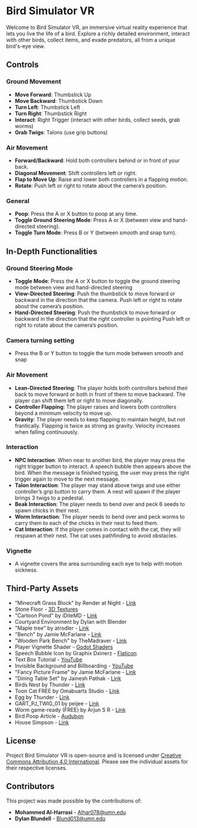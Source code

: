 # Bird Simulator VR

Welcome to Bird Simulator VR, an immersive virtual reality experience that lets you live the life of a bird. Explore a richly detailed environment, interact with other birds, collect items, and evade predators, all from a unique bird's-eye view.


## Controls

### Ground Movement
- **Move Forward**: Thumbstick Up
- **Move Backward**: Thumbstick Down
- **Turn Left**: Thumbstick Left
- **Turn Right**: Thumbstick Right
- **Interact**: Right Trigger (interact with other birds, collect seeds, grab worms)
- **Grab Twigs**: Talons (use grip buttons)

### Air Movement
- **Forward/Backward**: Hold both controllers behind or in front of your back.
- **Diagonal Movement**: Shift controllers left or right.
- **Flap to Move Up**: Raise and lower both controllers in a flapping motion.
- **Rotate**: Push left or right to rotate about the camera’s position.

### General
- **Poop**: Press the A or X button to poop at any time.
- **Toggle Ground Steering Mode**: Press A or X (between view and hand-directed steering).
- **Toggle Turn Mode**: Press B or Y (between smooth and snap turn).


## In-Depth Functionalities

### Ground Steering Mode
- **Toggle Mode**: Press the A or X button to toggle the ground steering mode between view and hand-directed steering
- **View-Directed Steering**: Push the thumbstick to move forward or backward in the direction that the camera. 
Push left or right to rotate about the camera’s position.
- **Hand-Directed Steering**: Push the thumbstick to move forward or backward in the direction that the right controller is pointing
Push left or right to rotate about the camera’s position.

### Camera turning setting
- Press the B or Y button to toggle the turn mode between smooth and snap

### Air Movement
- **Lean-Directed Steering**: The player holds both controllers behind their back to move forward or both in front of them to move backward. The player can shift them left or right to move diagonally. 
- **Controller Flapping**: The player raises and lowers both controllers beyond a minimum velocity to move up.
- **Gravity**: The player needs to keep flapping to maintain height, but not frantically. Flapping is twice as strong as gravity. Velocity increases when falling continuously.

### Interaction
- **NPC Interaction**: When near to another bird, the player may press the right trigger button to interact. A speech bubble then appears above the bird. When the message is finished typing, the user may press the right trigger again to move to the next message.
- **Talon Interaction**: The player may stand above twigs and use either controller’s grip button to carry them. A nest will spawn if the player brings 3 twigs to a pedestal.
- **Beak Interaction**: The player needs to bend over and peck 6 seeds to spawn chicks in their nest.
- **Worm Interaction**: The player needs to bend over and peck worms to carry them to each of the chicks in their nest to feed them.
- **Cat Interaction**: If the player comes in contact with the cat, they will respawn at their nest. The cat uses pathfinding to avoid obstacles.

### Vignette
- A vignette covers the area surrounding each eye to help with motion sickness.


## Third-Party Assets

- "Minecraft Grass Block" by Render at Night - [Link](https://skfb.ly/6QSz7)
- Stone Floor - [3D Textures](https://3dtextures.me/2021/12/15/stone-floor-006/)
- "Cartoon Pond" by iDiteMD - [Link](https://skfb.ly/opFNC)
- Courtyard Environment by Dylan with Blender
- "Maple tree" by atrodler - [Link](https://skfb.ly/FC9O)
- "Bench" by Jamie McFarlane - [Link](https://skfb.ly/6TIWM)
- "Wooden Park Bench" by TheMadraver - [Link](https://skfb.ly/oCV7C)
- Player Vignette Shader - [Godot Shaders](https://godotshaders.com/shader/player-vignette/)
- Speech Bubble Icon by Graphix Dxinerz - [Flaticon](https://www.flaticon.com/free-icons/speech-bubble)
- Text Box Tutorial - [YouTube](https://www.youtube.com/watch?v=1DRy5An_6DU)
- Invisible Background and Billboarding - [YouTube](https://www.youtube.com/watch?v=ilBCnt_WE58)
- "Fancy Picture Frame" by Jamie McFarlane - [Link](https://skfb.ly/6QZpO)
- "Dining Table Set" by Jainesh Pathak - [Link](https://skfb.ly/6WDsU)
- Birds Nest by Thunder - [Link](https://sketchfab.com/3d-models/birds-nest-a409e725d6074d678554a560b864fa58)
- Toon Cat FREE by Omabuarts Studio - [Link](https://sketchfab.com/3d-models/toon-cat-free-b2bd1ee7858444bda366110a2d960386)
- Egg by Thunder - [Link](https://sketchfab.com/3d-models/egg-abf2cc54e37e486696c25bd0c86402ba)
- GART_PJ_TWIG_01 by peijee - [Link](https://sketchfab.com/3d-models/gart-pj-twig-01-007c76ffa8dc4493b1f1018cdde51e2d)
- Worm game-ready (FREE) by Arjun S R - [Link](https://sketchfab.com/3d-models/worm-game-ready-free-abb645445dd24c47a40052afb235336e)
- Bird Poop Article - [Audubon](https://www.audubon.org/magazine/summer-2022/bird-poop-next-frontier-avian-conservation)
- House Simpson - [Link](https://skfb.ly/o77Wy)

## License

Project Bird Simulator VR is open-source and is licensed under [Creative Commons Attribution 4.0 International](http://creativecommons.org/licenses/by/4.0/). Please see the individual assets for their respective licenses.
## Contributors

This project was made possible by the contributions of:

- **Mohammed Al-Harrasi** - Alhar078@umn.edu
- **Dylan Blundell** - Blund013@umn.edu
